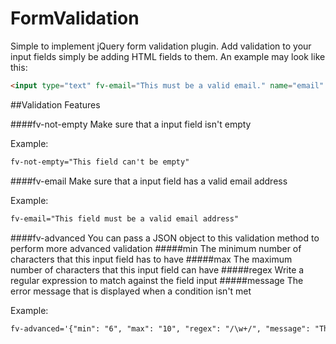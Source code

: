 # FormValidation
Simple to implement jQuery form validation plugin. Add validation to your input fields simply be adding HTML fields to them. An example may look like this:
```HTML
<input type="text" fv-email="This must be a valid email." name="email" placeholder="Email">
```

##Validation Features

####fv-not-empty
Make sure that a input field isn't empty

Example:
```HTML
fv-not-empty="This field can't be empty"
```

####fv-email
Make sure that a input field has a valid email address

Example:
```HTML
fv-email="This field must be a valid email address"
```

####fv-advanced
You can pass a JSON object to this validation method to perform more advanced validation
#####min
The minimum number of characters that this input field has to have
#####max
The maximum number of characters that this input field can have
#####regex
Write a regular expression to match against the field input
#####message
The error message that is displayed when a condition isn't met

Example:
```HTML
fv-advanced='{"min": "6", "max": "10", "regex": "/\w+/", "message": "This value must be at least 6 characters long."}'
```
